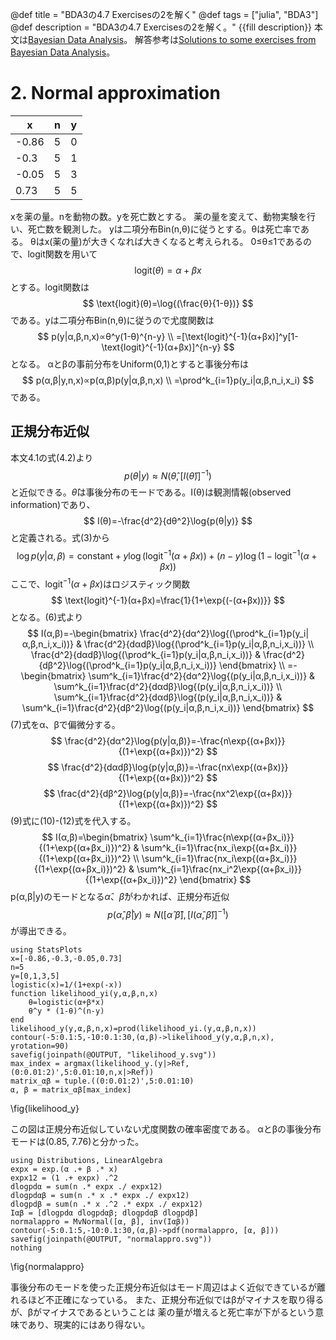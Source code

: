 @def title = "BDA3の4.7 Exercisesの2を解く"
@def tags = ["julia", "BDA3"]
@def description = "BDA3の4.7 Exercisesの2を解く。"
{{fill description}}
本文は[Bayesian Data Analysis](http://www.stat.columbia.edu/~gelman/book/)。
解答参考は[Solutions to some exercises from Bayesian Data Analysis](http://www.stat.columbia.edu/~gelman/book/BDA3.pdf)。

# 2. Normal approximation

|x|n|y|
|---|---|---|
|-0.86|5|0|
|-0.3|5|1|
|-0.05|5|3|
|0.73|5|5|

xを薬の量。nを動物の数。yを死亡数とする。
薬の量を変えて、動物実験を行い、死亡数を観測した。
yは二項分布Bin(n,θ)に従うとする。θは死亡率である。
θはx(薬の量)が大きくなれば大きくなると考えられる。
0≤θ≤1であるので、logit関数を用いて
$$
\text{logit}(θ)=α+βx
$$
とする。logit関数は
$$
\text{logit}(θ)=\log{(\frac{θ}{1-θ})}
$$
である。yは二項分布Bin(n,θ)に従うので尤度関数は
$$
p(y|α,β,n,x)∝θ^y(1-θ)^{n-y} \\
=[\text{logit}^{-1}(α+βx)]^y[1-\text{logit}^{-1}(α+βx)]^{n-y}
$$
となる。
αとβの事前分布をUniform(0,1)とすると事後分布は
$$
p(α,β|y,n,x)∝p(α,β)p(y|α,β,n,x) \\
=\prod^k_{i=1}p(y_i|α,β,n_i,x_i)
$$
である。

## 正規分布近似
本文4.1の式(4.2)より
$$
p(θ|y) \approx N(\hat θ, [I(\hat θ)]^{-1})
$$
と近似できる。$\hat θ$は事後分布のモードである。I(θ)は観測情報(observed information)であり、
$$
I(θ)=-\frac{d^2}{dθ^2}\log{p(θ|y)}
$$
と定義される。式(3)から
$$
\log{p(y|α,β)}=\text{constant}+y\log{(\text{logit}^{-1}(α+βx))}+(n-y)\log{(1-\text{logit}^{-1}(α+βx))}
$$
ここで、$\text{logit}^{-1}(α+βx)$はロジスティック関数
$$
\text{logit}^{-1}(α+βx)=\frac{1}{1+\exp{(-(α+βx))}}
$$
となる。(6)式より
$$
I(α,β)=-\begin{bmatrix}
    \frac{d^2}{dα^2}\log{(\prod^k_{i=1}p(y_i|α,β,n_i,x_i))} & \frac{d^2}{dαdβ}\log{(\prod^k_{i=1}p(y_i|α,β,n_i,x_i))} \\
    \frac{d^2}{dαdβ}\log{(\prod^k_{i=1}p(y_i|α,β,n_i,x_i))} & \frac{d^2}{dβ^2}\log{(\prod^k_{i=1}p(y_i|α,β,n_i,x_i))}
\end{bmatrix} \\
=-\begin{bmatrix}
    \sum^k_{i=1}\frac{d^2}{dα^2}\log{(p(y_i|α,β,n_i,x_i))} & \sum^k_{i=1}\frac{d^2}{dαdβ}\log{(p(y_i|α,β,n_i,x_i))} \\
    \sum^k_{i=1}\frac{d^2}{dαdβ}\log{(p(y_i|α,β,n_i,x_i))} & \sum^k_{i=1}\frac{d^2}{dβ^2}\log{(p(y_i|α,β,n_i,x_i))}
\end{bmatrix}
$$
(7)式をα、βで偏微分する。
$$
\frac{d^2}{dα^2}\log{p(y|α,β)}=-\frac{n\exp{(α+βx)}}{(1+\exp{(α+βx)})^2}
$$
$$
\frac{d^2}{dαdβ}\log{p(y|α,β)}=-\frac{nx\exp{(α+βx)}}{(1+\exp{(α+βx)})^2}
$$
$$
\frac{d^2}{dβ^2}\log{p(y|α,β)}=-\frac{nx^2\exp{(α+βx)}}{(1+\exp{(α+βx)})^2}
$$
(9)式に(10)-(12)式を代入する。
$$
I(α,β)=\begin{bmatrix}
    \sum^k_{i=1}\frac{n\exp{(α+βx_i)}}{(1+\exp{(α+βx_i)})^2} & \sum^k_{i=1}\frac{nx_i\exp{(α+βx_i)}}{(1+\exp{(α+βx_i)})^2} \\
    \sum^k_{i=1}\frac{nx_i\exp{(α+βx_i)}}{(1+\exp{(α+βx_i)})^2} & \sum^k_{i=1}\frac{nx_i^2\exp{(α+βx_i)}}{(1+\exp{(α+βx_i)})^2}
\end{bmatrix}
$$
p(α,β|y)のモードとなる$\hat α$、$\hat β$がわかれば、正規分布近似
$$
p(\hat α, \hat β|y) \approx N([\hat α \ \hat β], [I(\hat α, \hat β)]^{-1})
$$
が導出できる。
```!
using StatsPlots
x=[-0.86,-0.3,-0.05,0.73]
n=5
y=[0,1,3,5]
logistic(x)=1/(1+exp(-x))
function likelihood_yi(y,α,β,n,x)
    θ=logistic(α+β*x)
    θ^y * (1-θ)^(n-y)
end
likelihood_y(y,α,β,n,x)=prod(likelihood_yi.(y,α,β,n,x))
contour(-5:0.1:5,-10:0.1:30,(α,β)->likelihood_y(y,α,β,n,x), yrotation=90)
savefig(joinpath(@OUTPUT, "likelihood_y.svg"))
max_index = argmax(likelihood_y.(y|>Ref,(0:0.01:2)',5:0.01:10,n,x|>Ref))
matrix_αβ = tuple.((0:0.01:2)',5:0.01:10)
α, β = matrix_αβ[max_index]
```
\fig{likelihood_y}

この図は正規分布近似していない尤度関数の確率密度である。
αとβの事後分布モードは(0.85, 7.76)と分かった。

```!
using Distributions, LinearAlgebra
expx = exp.(α .+ β .* x)
expx12 = (1 .+ expx) .^2
dlogpdα = sum(n .* expx ./ expx12)
dlogpdαβ = sum(n .* x .* expx ./ expx12)
dlogpdβ = sum(n .* x .^2 .* expx ./ expx12)
Iαβ = [dlogpdα dlogpdαβ; dlogpdαβ dlogpdβ]
normalappro = MvNormal([α, β], inv(Iαβ))
contour(-5:0.1:5,-10:0.1:30,(α,β)->pdf(normalappro, [α, β]))
savefig(joinpath(@OUTPUT, "normalappro.svg"))
nothing
```
\fig{normalappro}

事後分布のモードを使った正規分布近似はモード周辺はよく近似できているが離れるほど不正確になっている。
また、正規分布近似ではβがマイナスを取り得るが、βがマイナスであるということは
薬の量が増えると死亡率が下がるという意味であり、現実的にはあり得ない。